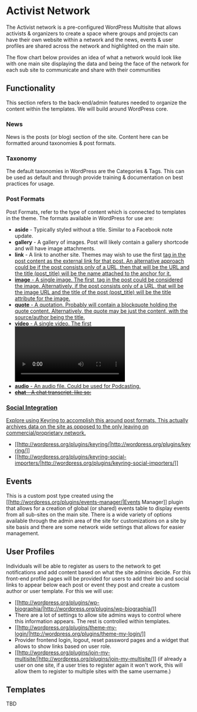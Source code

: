 Activist Network
=========

The Activist network is a pre-configured WordPress Multisite that allows activists & organizers to create a space where groups and projects can have their own website within a network and the news, events & user profiles are shared across the network and highlighted on the main site.


The flow chart below provides an idea of what a network would look like with one main site displaying the data and being the face of the network for each sub site to communicate and share with their communities

## Functionality

This section refers to the back-end/admin features needed to organize the content within the templates. We will build around WordPress core.

### News


News is the posts (or blog) section of the site. Content here can be formatted around taxonomies & post formats.


### Taxonomy


The default taxonomies in WordPress are the Categories & Tags. This can be used as default and through provide training & documentation on best practices for usage.


### Post Formats


Post Formats, refer to the type of content which is connected to templates in the theme. The formats available in WordPress for use are:


* **aside**  - Typically styled without a title. Similar to a Facebook note update.
* **gallery**  - A gallery of images. Post will likely contain a gallery shortcode and will have image attachments.
* **link**  - A link to another site. Themes may wish to use the first <a href=â€â€> tag in the post content as the external link for that post. An alternative approach could be if the post consists only of a URL, then that will be the URL and the title (post_title) will be the name attached to the anchor for it.
* **image**  - A single image. The first <img /> tag in the post could be considered the image. Alternatively, if the post consists only of a URL, that will be the image URL and the title of the post (post_title) will be the title attribute for the image.
* **quote**  - A quotation. Probably will contain a blockquote holding the quote content. Alternatively, the quote may be just the content, with the source/author being the title.
* **video**  - A single video. The first <video /> tag or object/embed in the post content could be considered the video. Alternatively, if the post consists only of a URL, that will be the video URL. May also contain the video as an attachment to the post, if video support is enabled on the blog (like via a plugin).
* **audio**  - An audio file. Could be used for Podcasting.
* <del>**chat**  - A chat transcript, like so:</del> 


### Social Integration


Explore using Keyring to accomplish this around post formats. This actually archives data on the site as opposed to the only leaving on commercial/proprietary network.


* [[http://wordpress.org/plugins/keyring/|http://wordpress.org/plugins/keyring/]]
* [[http://wordpress.org/plugins/keyring-social-importers/|http://wordpress.org/plugins/keyring-social-importers/]]


## Events

This is a custom post type created using the [[http://wordpress.org/plugins/events-manager/|Events Manager]] plugin that allows for a creation of global (or shared) events table to display events from all sub-sites on the main site. There is a wide variety of options available through the admin area of the site for customizations on a site by site basis and there are some network wide settings that allows for easier management.


## User Profiles

Individuals will be able to register as users to the network to get notifications and add content based on what the site admins decide. For this front-end profile pages will be provided for users to add their bio and social links to appear below each post or event they post and create a custom author or user template. For this we will use:


*  [[http://wordpress.org/plugins/wp-biographia/|http://wordpress.org/plugins/wp-biographia/]]
  * There are a lot of settings to allow site admins ways to control where this information appears. The rest is controlled within templates.
*  [[http://wordpress.org/plugins/theme-my-login/|http://wordpress.org/plugins/theme-my-login/]]
  * Provider frontend login, logout, reset password pages and a widget that allows to show links based on user role.
* [[http://wordpress.org/plugins/join-my-multisite/|http://wordpress.org/plugins/join-my-multisite/]] (if already a user on one site, if a user tries to register again it won't work, this will allow them to register to multiple sites with the same username.)


## Templates
TBD